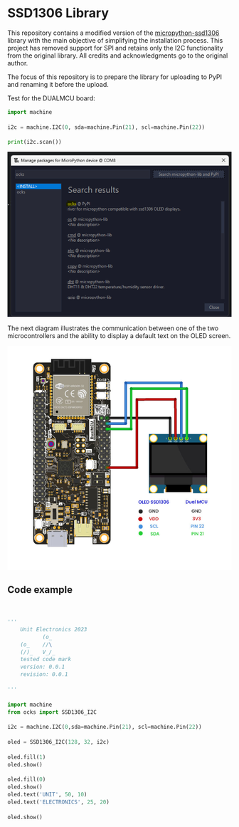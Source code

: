 # SSD1306 Library

This repository contains a modified version of the [micropython-ssd1306](https://github.com/stlehmann/micropython-ssd1306/tree/master?tab=readme-ov-file) library with the main objective of simplifying the installation process. This project has removed support for SPI and retains only the I2C functionality from the original library. All credits and acknowledgments go to the original author.

The focus of this repository is to prepare the library for uploading to PyPI and renaming it before the upload.

Test for the DUALMCU board:

```python
import machine

i2c = machine.I2C(0, sda=machine.Pin(21), scl=machine.Pin(22))

print(i2c.scan())
```
![thonny install](https://raw.githubusercontent.com/Cesarbautista10/ISE_SSD1306/main/Images/ins.png)


The next diagram illustrates the communication between one of the two microcontrollers and the ability to display a default text on the OLED screen.

![](https://raw.githubusercontent.com/Cesarbautista10/ISE_SSD1306/main/Images/OLED1.jpg)

## Code example

```py


'''
    Unit Electronics 2023
           (o_
    (o_    //\
    (/)_   V_/_ 
    tested code mark
    version: 0.0.1
    revision: 0.0.1

'''

import machine
from ocks import SSD1306_I2C

i2c = machine.I2C(0,sda=machine.Pin(21), scl=machine.Pin(22))

oled = SSD1306_I2C(128, 32, i2c)

oled.fill(1)
oled.show()

oled.fill(0)
oled.show()
oled.text('UNIT', 50, 10)
oled.text('ELECTRONICS', 25, 20)

oled.show()
```
